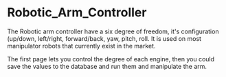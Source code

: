 # Robotic_Arm_Controller



The Robotic arm controller have a six degree of freedom, it's configuration (up/down, left/right, forward/back, yaw, pitch, roll. It is used on most manipulator robots that currently exist in the market.

The first page lets you control the degree of each engine, then you could save the values to the database and run them and manipulate the arm.
